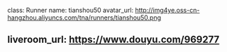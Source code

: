 class: Runner
name: tianshou50
avatar_url: http://img4ye.oss-cn-hangzhou.aliyuncs.com/tna/runners/tianshou50.png

liveroom_url: https://www.douyu.com/969277
---
